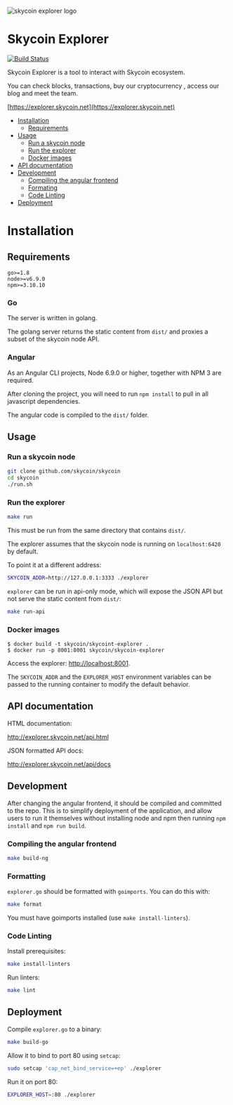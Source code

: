 ![skycoin explorer logo](https://user-images.githubusercontent.com/26845312/32426909-047fb2ae-c283-11e7-8031-6e88585a53c8.png)

# Skycoin Explorer

[![Build Status](https://travis-ci.org/skycoin/skycoin-explorer.svg)](https://travis-ci.org/skycoin/skycoin-explorer)

Skycoin Explorer is a tool to interact with Skycoin ecosystem.

You can check blocks, transactions, buy our cryptocurrency , access our blog and meet the team.

[https://explorer.skycoin.net](https://explorer.skycoin.net)

  - [Installation](#installation)
    - [Requirements](#requirements)
  - [Usage](#usage)
    - [Run a skycoin node](#run-a-skycoin-node)
    - [Run the explorer](#run-the-explorer)
    - [Docker images](#docker-images)
  - [API documentation](#API-documentation)
  - [Development](#development)
    - [Compiling the angular frontend](#compiling-the-angular-frontend)
    - [Formating](#formating)
    - [Code Linting](#code-linting)
  - [Deployment](#deployment)

# Installation

## Requirements

```
go>=1.8
node>=v6.9.0
npm>=3.10.10
```

### Go

The server is written in golang.

The golang server returns the static content from `dist/` and proxies a subset of the skycoin node API.

### Angular

As an Angular CLI projects,  Node 6.9.0 or higher, together with NPM 3 are required.

After cloning the project, you will need to run `npm install` to pull in all javascript dependencies.

The angular code is compiled to the `dist/` folder.

## Usage

### Run a skycoin node

```sh
git clone github.com/skycoin/skycoin
cd skycoin
./run.sh
```

### Run the explorer

```sh
make run
```

This must be run from the same directory that contains `dist/`.

The explorer assumes that the skycoin node is running on `localhost:6420` by default.

To point it at a different address:

```sh
SKYCOIN_ADDR=http://127.0.0.1:3333 ./explorer
```

`explorer` can be run in api-only mode, which will expose the JSON API but not serve the static content from `dist/`:

```sh
make run-api
```

### Docker images

```
$ docker build -t skycoin/skycoint-explorer .
$ docker run -p 8001:8001 skycoin/skycoin-explorer
```

Access the explorer: [http://localhost:8001](http://localhost:8001).

The `SKYCOIN_ADDR` and the `EXPLORER_HOST` environment variables can be passed
to the running container to modify the default behavior.

## API documentation

HTML documentation:

http://explorer.skycoin.net/api.html

JSON formatted API docs:

http://explorer.skycoin.net/api/docs

## Development

After changing the angular frontend, it should be compiled and committed to the repo.
This is to simplify deployment of the application, and allow users to run it themselves without
installing node and npm then running `npm install` and `npm run build`.

### Compiling the angular frontend

```sh
make build-ng
```

### Formatting

`explorer.go` should be formatted with `goimports`. You can do this with:

```sh
make format
```

You must have goimports installed (use `make install-linters`).

### Code Linting

Install prerequisites:

```sh
make install-linters
```

Run linters:

```sh
make lint
```

## Deployment

Compile `explorer.go` to a binary:

```sh
make build-go
```

Allow it to bind to port 80 using `setcap`:

```sh
sudo setcap 'cap_net_bind_service=+ep' ./explorer
```

Run it on port 80:

```sh
EXPLORER_HOST=:80 ./explorer
```
